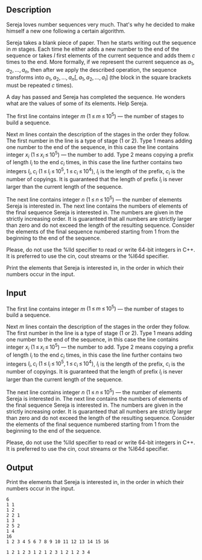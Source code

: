 ## Description

<div><p>Sereja loves number sequences very much. That's why he decided to make himself a new one following a certain algorithm.</p><p>Sereja takes a blank piece of paper. Then he starts writing out the sequence in <span class="tex-span"><i>m</i></span> stages. Each time he either adds a new number to the end of the sequence or takes <span class="tex-span"><i>l</i></span> first elements of the current sequence and adds them <span class="tex-span"><i>c</i></span> times to the end. More formally, if we represent the current sequence as <span class="tex-span"><i>a</i><sub class="lower-index">1</sub>, <i>a</i><sub class="lower-index">2</sub>, ..., <i>a</i><sub class="lower-index"><i>n</i></sub></span>, then after we apply the described operation, the sequence transforms into <span class="tex-span"><i>a</i><sub class="lower-index">1</sub>, <i>a</i><sub class="lower-index">2</sub>, ..., <i>a</i><sub class="lower-index"><i>n</i></sub>[, <i>a</i><sub class="lower-index">1</sub>, <i>a</i><sub class="lower-index">2</sub>, ..., <i>a</i><sub class="lower-index"><i>l</i></sub>]</span> (the block in the square brackets must be repeated <span class="tex-span"><i>c</i></span> times). </p><p>A day has passed and Sereja has completed the sequence. He wonders what are the values of some of its elements. Help Sereja.</p></div><div class="input-specification"><p>The first line contains integer <span class="tex-span"><i>m</i></span> <span class="tex-span">(1 ≤ <i>m</i> ≤ 10<sup class="upper-index">5</sup>)</span> — the number of stages to build a sequence. </p><p>Next <span class="tex-span"><i>m</i></span> lines contain the description of the stages in the order they follow. The first number in the line is a type of stage (1 or 2). Type 1 means adding one number to the end of the sequence, in this case the line contains integer <span class="tex-span"><i>x</i><sub class="lower-index"><i>i</i></sub></span> <span class="tex-span">(1 ≤ <i>x</i><sub class="lower-index"><i>i</i></sub> ≤ 10<sup class="upper-index">5</sup>)</span> — the number to add. Type 2 means copying a prefix of length <span class="tex-span"><i>l</i><sub class="lower-index"><i>i</i></sub></span> to the end <span class="tex-span"><i>c</i><sub class="lower-index"><i>i</i></sub></span> times, in this case the line further contains two integers <span class="tex-span"><i>l</i><sub class="lower-index"><i>i</i></sub>, <i>c</i><sub class="lower-index"><i>i</i></sub></span> <span class="tex-span">(1 ≤ <i>l</i><sub class="lower-index"><i>i</i></sub> ≤ 10<sup class="upper-index">5</sup>, 1 ≤ <i>c</i><sub class="lower-index"><i>i</i></sub> ≤ 10<sup class="upper-index">4</sup>)</span>, <span class="tex-span"><i>l</i><sub class="lower-index"><i>i</i></sub></span> is the length of the prefix, <span class="tex-span"><i>c</i><sub class="lower-index"><i>i</i></sub></span> is the number of copyings. It is guaranteed that the length of prefix <span class="tex-span"><i>l</i><sub class="lower-index"><i>i</i></sub></span> is never larger than the current length of the sequence.</p><p>The next line contains integer <span class="tex-span"><i>n</i></span> <span class="tex-span">(1 ≤ <i>n</i> ≤ 10<sup class="upper-index">5</sup>)</span> — the number of elements Sereja is interested in. The next line contains the numbers of elements of the final sequence Sereja is interested in. The numbers are given in the strictly increasing order. It is guaranteed that all numbers are strictly larger than zero and do not exceed the length of the resulting sequence. Consider the elements of the final sequence numbered starting from <span class="tex-span">1</span> from the beginning to the end of the sequence.</p><p>Please, do not use the <span class="tex-font-style-tt">%lld</span> specifier to read or write 64-bit integers in С++. It is preferred to use the <span class="tex-font-style-tt">cin</span>, <span class="tex-font-style-tt">cout</span> streams or the <span class="tex-font-style-tt">%I64d</span> specifier.</p></div><div class="output-specification"><p>Print the elements that Sereja is interested in, in the order in which their numbers occur in the input. </p></div>

## Input

<p>The first line contains integer <span class="tex-span"><i>m</i></span> <span class="tex-span">(1 ≤ <i>m</i> ≤ 10<sup class="upper-index">5</sup>)</span> — the number of stages to build a sequence. </p><p>Next <span class="tex-span"><i>m</i></span> lines contain the description of the stages in the order they follow. The first number in the line is a type of stage (1 or 2). Type 1 means adding one number to the end of the sequence, in this case the line contains integer <span class="tex-span"><i>x</i><sub class="lower-index"><i>i</i></sub></span> <span class="tex-span">(1 ≤ <i>x</i><sub class="lower-index"><i>i</i></sub> ≤ 10<sup class="upper-index">5</sup>)</span> — the number to add. Type 2 means copying a prefix of length <span class="tex-span"><i>l</i><sub class="lower-index"><i>i</i></sub></span> to the end <span class="tex-span"><i>c</i><sub class="lower-index"><i>i</i></sub></span> times, in this case the line further contains two integers <span class="tex-span"><i>l</i><sub class="lower-index"><i>i</i></sub>, <i>c</i><sub class="lower-index"><i>i</i></sub></span> <span class="tex-span">(1 ≤ <i>l</i><sub class="lower-index"><i>i</i></sub> ≤ 10<sup class="upper-index">5</sup>, 1 ≤ <i>c</i><sub class="lower-index"><i>i</i></sub> ≤ 10<sup class="upper-index">4</sup>)</span>, <span class="tex-span"><i>l</i><sub class="lower-index"><i>i</i></sub></span> is the length of the prefix, <span class="tex-span"><i>c</i><sub class="lower-index"><i>i</i></sub></span> is the number of copyings. It is guaranteed that the length of prefix <span class="tex-span"><i>l</i><sub class="lower-index"><i>i</i></sub></span> is never larger than the current length of the sequence.</p><p>The next line contains integer <span class="tex-span"><i>n</i></span> <span class="tex-span">(1 ≤ <i>n</i> ≤ 10<sup class="upper-index">5</sup>)</span> — the number of elements Sereja is interested in. The next line contains the numbers of elements of the final sequence Sereja is interested in. The numbers are given in the strictly increasing order. It is guaranteed that all numbers are strictly larger than zero and do not exceed the length of the resulting sequence. Consider the elements of the final sequence numbered starting from <span class="tex-span">1</span> from the beginning to the end of the sequence.</p><p>Please, do not use the <span class="tex-font-style-tt">%lld</span> specifier to read or write 64-bit integers in С++. It is preferred to use the <span class="tex-font-style-tt">cin</span>, <span class="tex-font-style-tt">cout</span> streams or the <span class="tex-font-style-tt">%I64d</span> specifier.</p>

## Output

<p>Print the elements that Sereja is interested in, in the order in which their numbers occur in the input. </p>





```input1
6
1 1
1 2
2 2 1
1 3
2 5 2
1 4
16
1 2 3 4 5 6 7 8 9 10 11 12 13 14 15 16

```




```output1
1 2 1 2 3 1 2 1 2 3 1 2 1 2 3 4

```


